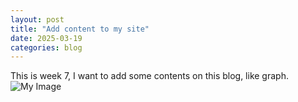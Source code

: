 ```yaml
---
layout: post
title: "Add content to my site"
date: 2025-03-19
categories: blog
---
```

This is week 7, I want to add some contents on this blog, like graph.
![My Image](/Users/yst/yst.github.io/_site/assets/images/myimage.png)
